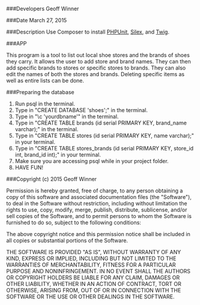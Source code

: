 ###Developers
Geoff Winner

###Date
March 27, 2015<br />

###Description
Use Composer to install [PHPUnit](https://phpunit.de/), [Silex](http://silex.sensiolabs.org/), and [Twig](http://twig.sensiolabs.org/).

###APP

This program is a tool to list out local shoe stores and the brands of shoes they carry. It allows the user to add store and brand names. They can then add specific brands to stores or specific stores to brands. They can also edit the names of both the stores and brands. Deleting specific items as well as entire lists can be done.

###Preparing the database
1. Run psql in the terminal.
2. Type in "CREATE DATABASE 'shoes';" in the terminal.
3. Type in "\c 'yourdbname'" in the terminal.
4. Type in "CREATE TABLE brands (id serial PRIMARY KEY, brand_name varchar);" in the terminal.
5. Type in "CREATE TABLE stores (id serial PRIMARY KEY, name varchar);" in your terminal.
6. Type in "CREATE TABLE stores_brands (id serial PRIMARY KEY, store_id int, brand_id int);" in your terminal.
6. Make sure you are accessing psql while in your project folder.
7. HAVE FUN!


###Copyright (c) 2015 Geoff Winner

Permission is hereby granted, free of charge, to any person obtaining a copy
of this software and associated documentation files (the "Software"), to deal
in the Software without restriction, including without limitation the rights
to use, copy, modify, merge, publish, distribute, sublicense, and/or sell
copies of the Software, and to permit persons to whom the Software is
furnished to do so, subject to the following conditions:

The above copyright notice and this permission notice shall be included in
all copies or substantial portions of the Software.

THE SOFTWARE IS PROVIDED "AS IS", WITHOUT WARRANTY OF ANY KIND, EXPRESS OR
IMPLIED, INCLUDING BUT NOT LIMITED TO THE WARRANTIES OF MERCHANTABILITY,
FITNESS FOR A PARTICULAR PURPOSE AND NONINFRINGEMENT. IN NO EVENT SHALL THE
AUTHORS OR COPYRIGHT HOLDERS BE LIABLE FOR ANY CLAIM, DAMAGES OR OTHER
LIABILITY, WHETHER IN AN ACTION OF CONTRACT, TORT OR OTHERWISE, ARISING FROM,
OUT OF OR IN CONNECTION WITH THE SOFTWARE OR THE USE OR OTHER DEALINGS IN
THE SOFTWARE.
